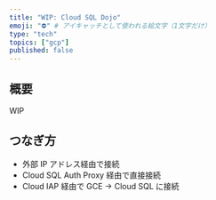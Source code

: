 ```yaml
---
title: "WIP: Cloud SQL Dojo"
emoji: "⛔" # アイキャッチとして使われる絵文字（1文字だけ）
type: "tech"
topics: ["gcp"]
published: false
---
```


## 概要

WIP

## つなぎ方

+ 外部 IP アドレス経由で接続
+ Cloud SQL Auth Proxy 経由で直接接続
+ Cloud IAP 経由で GCE -> Cloud SQL に接続
